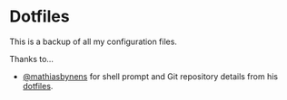 # Dotfiles

This is a backup of all my configuration files.

Thanks to…
* [@mathiasbynens](https://github.com/mathiasbynens) for shell prompt and Git repository details from his [dotfiles](https://github.com/mathiasbynens/dotfiles).
